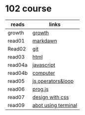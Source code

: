 # 102 course 

| reads    | links    |
| -------- | -------- |
| growth   | [growth](growthmindset)|
| read01   | [markdawn](read01)|
| Read02   | [git](Read02)|
| read03   | [html](read03)|
| read04a  | [javascript](read04a)|
| read04b  | [computer](read04b)|
| read05   | [js,operators&loop](read05)
| read06   | [prog,js](read06)
| read07   | [design with css](read07)
| read09   | [abot using terminal](read09)